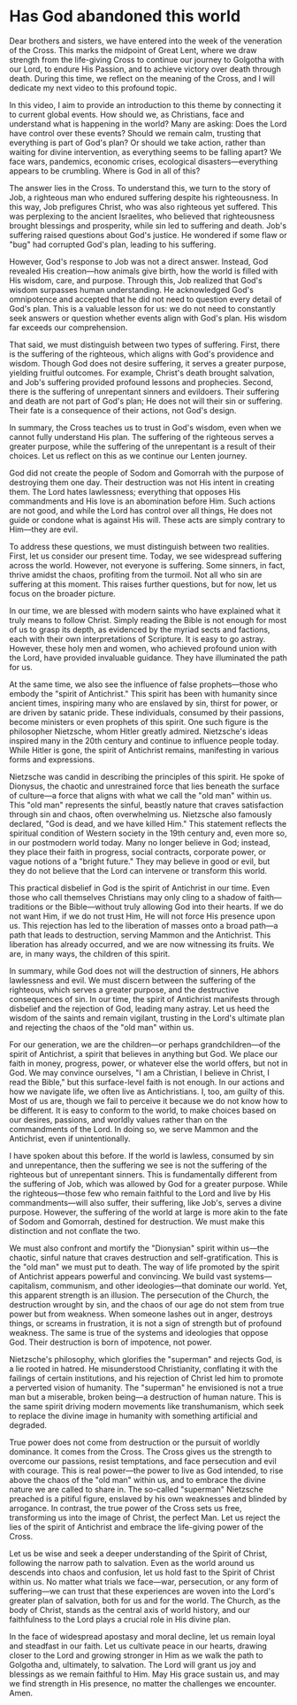 # Has God abandoned this world

Dear brothers and sisters, we have entered into the week of the veneration of the Cross. This marks the midpoint of Great Lent, where we draw strength from the life-giving Cross to continue our journey to Golgotha with our Lord, to endure His Passion, and to achieve victory over death through death. During this time, we reflect on the meaning of the Cross, and I will dedicate my next video to this profound topic.

In this video, I aim to provide an introduction to this theme by connecting it to current global events. How should we, as Christians, face and understand what is happening in the world? Many are asking: Does the Lord have control over these events? Should we remain calm, trusting that everything is part of God's plan? Or should we take action, rather than waiting for divine intervention, as everything seems to be falling apart? We face wars, pandemics, economic crises, ecological disasters—everything appears to be crumbling. Where is God in all of this?

The answer lies in the Cross. To understand this, we turn to the story of Job, a righteous man who endured suffering despite his righteousness. In this way, Job prefigures Christ, who was also righteous yet suffered. This was perplexing to the ancient Israelites, who believed that righteousness brought blessings and prosperity, while sin led to suffering and death. Job's suffering raised questions about God's justice. He wondered if some flaw or "bug" had corrupted God's plan, leading to his suffering.

However, God's response to Job was not a direct answer. Instead, God revealed His creation—how animals give birth, how the world is filled with His wisdom, care, and purpose. Through this, Job realized that God's wisdom surpasses human understanding. He acknowledged God's omnipotence and accepted that he did not need to question every detail of God's plan. This is a valuable lesson for us: we do not need to constantly seek answers or question whether events align with God's plan. His wisdom far exceeds our comprehension.

That said, we must distinguish between two types of suffering. First, there is the suffering of the righteous, which aligns with God's providence and wisdom. Though God does not desire suffering, it serves a greater purpose, yielding fruitful outcomes. For example, Christ's death brought salvation, and Job's suffering provided profound lessons and prophecies. Second, there is the suffering of unrepentant sinners and evildoers. Their suffering and death are not part of God's plan; He does not will their sin or suffering. Their fate is a consequence of their actions, not God's design.

In summary, the Cross teaches us to trust in God's wisdom, even when we cannot fully understand His plan. The suffering of the righteous serves a greater purpose, while the suffering of the unrepentant is a result of their choices. Let us reflect on this as we continue our Lenten journey.

God did not create the people of Sodom and Gomorrah with the purpose of destroying them one day. Their destruction was not His intent in creating them. The Lord hates lawlessness; everything that opposes His commandments and His love is an abomination before Him. Such actions are not good, and while the Lord has control over all things, He does not guide or condone what is against His will. These acts are simply contrary to Him—they are evil.

To address these questions, we must distinguish between two realities. First, let us consider our present time. Today, we see widespread suffering across the world. However, not everyone is suffering. Some sinners, in fact, thrive amidst the chaos, profiting from the turmoil. Not all who sin are suffering at this moment. This raises further questions, but for now, let us focus on the broader picture.

In our time, we are blessed with modern saints who have explained what it truly means to follow Christ. Simply reading the Bible is not enough for most of us to grasp its depth, as evidenced by the myriad sects and factions, each with their own interpretations of Scripture. It is easy to go astray. However, these holy men and women, who achieved profound union with the Lord, have provided invaluable guidance. They have illuminated the path for us.

At the same time, we also see the influence of false prophets—those who embody the "spirit of Antichrist." This spirit has been with humanity since ancient times, inspiring many who are enslaved by sin, thirst for power, or are driven by satanic pride. These individuals, consumed by their passions, become ministers or even prophets of this spirit. One such figure is the philosopher Nietzsche, whom Hitler greatly admired. Nietzsche's ideas inspired many in the 20th century and continue to influence people today. While Hitler is gone, the spirit of Antichrist remains, manifesting in various forms and expressions.

Nietzsche was candid in describing the principles of this spirit. He spoke of Dionysus, the chaotic and unrestrained force that lies beneath the surface of culture—a force that aligns with what we call the "old man" within us. This "old man" represents the sinful, beastly nature that craves satisfaction through sin and chaos, often overwhelming us. Nietzsche also famously declared, "God is dead, and we have killed Him." This statement reflects the spiritual condition of Western society in the 19th century and, even more so, in our postmodern world today. Many no longer believe in God; instead, they place their faith in progress, social contracts, corporate power, or vague notions of a "bright future." They may believe in good or evil, but they do not believe that the Lord can intervene or transform this world.

This practical disbelief in God is the spirit of Antichrist in our time. Even those who call themselves Christians may only cling to a shadow of faith—traditions or the Bible—without truly allowing God into their hearts. If we do not want Him, if we do not trust Him, He will not force His presence upon us. This rejection has led to the liberation of masses onto a broad path—a path that leads to destruction, serving Mammon and the Antichrist. This liberation has already occurred, and we are now witnessing its fruits. We are, in many ways, the children of this spirit.

In summary, while God does not will the destruction of sinners, He abhors lawlessness and evil. We must discern between the suffering of the righteous, which serves a greater purpose, and the destructive consequences of sin. In our time, the spirit of Antichrist manifests through disbelief and the rejection of God, leading many astray. Let us heed the wisdom of the saints and remain vigilant, trusting in the Lord's ultimate plan and rejecting the chaos of the "old man" within us.

For our generation, we are the children—or perhaps grandchildren—of the spirit of Antichrist, a spirit that believes in anything but God. We place our faith in money, progress, power, or whatever else the world offers, but not in God. We may convince ourselves, "I am a Christian, I believe in Christ, I read the Bible," but this surface-level faith is not enough. In our actions and how we navigate life, we often live as Antichristians. I, too, am guilty of this. Most of us are, though we fail to perceive it because we do not know how to be different. It is easy to conform to the world, to make choices based on our desires, passions, and worldly values rather than on the commandments of the Lord. In doing so, we serve Mammon and the Antichrist, even if unintentionally.

I have spoken about this before. If the world is lawless, consumed by sin and unrepentance, then the suffering we see is not the suffering of the righteous but of unrepentant sinners. This is fundamentally different from the suffering of Job, which was allowed by God for a greater purpose. While the righteous—those few who remain faithful to the Lord and live by His commandments—will also suffer, their suffering, like Job's, serves a divine purpose. However, the suffering of the world at large is more akin to the fate of Sodom and Gomorrah, destined for destruction. We must make this distinction and not conflate the two.

We must also confront and mortify the "Dionysian" spirit within us—the chaotic, sinful nature that craves destruction and self-gratification. This is the "old man" we must put to death. The way of life promoted by the spirit of Antichrist appears powerful and convincing. We build vast systems—capitalism, communism, and other ideologies—that dominate our world. Yet, this apparent strength is an illusion. The persecution of the Church, the destruction wrought by sin, and the chaos of our age do not stem from true power but from weakness. When someone lashes out in anger, destroys things, or screams in frustration, it is not a sign of strength but of profound weakness. The same is true of the systems and ideologies that oppose God. Their destruction is born of impotence, not power.

Nietzsche's philosophy, which glorifies the "superman" and rejects God, is a lie rooted in hatred. He misunderstood Christianity, conflating it with the failings of certain institutions, and his rejection of Christ led him to promote a perverted vision of humanity. The "superman" he envisioned is not a true man but a miserable, broken being—a destruction of human nature. This is the same spirit driving modern movements like transhumanism, which seek to replace the divine image in humanity with something artificial and degraded.

True power does not come from destruction or the pursuit of worldly dominance. It comes from the Cross. The Cross gives us the strength to overcome our passions, resist temptations, and face persecution and evil with courage. This is real power—the power to live as God intended, to rise above the chaos of the "old man" within us, and to embrace the divine nature we are called to share in. The so-called "superman" Nietzsche preached is a pitiful figure, enslaved by his own weaknesses and blinded by arrogance. In contrast, the true power of the Cross sets us free, transforming us into the image of Christ, the perfect Man. Let us reject the lies of the spirit of Antichrist and embrace the life-giving power of the Cross.

Let us be wise and seek a deeper understanding of the Spirit of Christ, following the narrow path to salvation. Even as the world around us descends into chaos and confusion, let us hold fast to the Spirit of Christ within us. No matter what trials we face—war, persecution, or any form of suffering—we can trust that these experiences are woven into the Lord's greater plan of salvation, both for us and for the world. The Church, as the body of Christ, stands as the central axis of world history, and our faithfulness to the Lord plays a crucial role in His divine plan.

In the face of widespread apostasy and moral decline, let us remain loyal and steadfast in our faith. Let us cultivate peace in our hearts, drawing closer to the Lord and growing stronger in Him as we walk the path to Golgotha and, ultimately, to salvation. The Lord will grant us joy and blessings as we remain faithful to Him. May His grace sustain us, and may we find strength in His presence, no matter the challenges we encounter. Amen.

